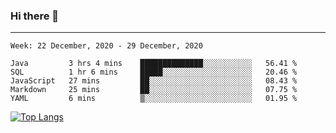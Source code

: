 ### Hi there 👋
---
<!--START_SECTION:waka-->
```text
Week: 22 December, 2020 - 29 December, 2020

Java         3 hrs 4 mins    ██████████████░░░░░░░░░░░   56.41 % 
SQL          1 hr 6 mins     █████░░░░░░░░░░░░░░░░░░░░   20.46 % 
JavaScript   27 mins         ██░░░░░░░░░░░░░░░░░░░░░░░   08.43 % 
Markdown     25 mins         ██░░░░░░░░░░░░░░░░░░░░░░░   07.75 % 
YAML         6 mins          ▒░░░░░░░░░░░░░░░░░░░░░░░░   01.95 % 
```
<!--END_SECTION:waka-->

[![Top Langs](https://github-readme-stats.vercel.app/api/top-langs/?username=HyunAh-iia&layout=compact)](https://github.com/anuraghazra/github-readme-stats)
<!--
**HyunAh-iia/HyunAh-iia** is a ✨ _special_ ✨ repository because its `README.md` (this file) appears on your GitHub profile.

Here are some ideas to get you started:

- 🔭 I’m currently working on ...
- 🌱 I’m currently learning ...
- 👯 I’m looking to collaborate on ...
- 🤔 I’m looking for help with ...
- 💬 Ask me about ...
- 📫 How to reach me: ...
- 😄 Pronouns: ...
- ⚡ Fun fact: ...
-->

